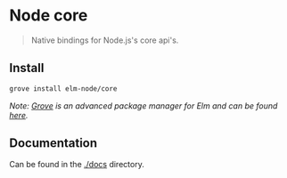 # Node core

> Native bindings for Node.js's core api's.


## Install

```sh
grove install elm-node/core
```

_Note: [Grove](https://github.com/panosoft/elm-grove) is an advanced package manager for Elm and can be found [here](https://github.com/panosoft/elm-grove)._


## Documentation

Can be found in the [./docs](./docs) directory.
